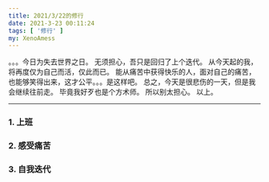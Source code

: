 ```yaml
---
title: 2021/3/22的修行
date: 2021-3-23 00:11:24
tags: [ '修行' ]
my: XenoAmess
---
```


。。。今日为失去世界之日。
无须担心，吾只是回归了上个迭代。
从今天起的我，将再度仅为自己而活，仅此而已。
能从痛苦中获得快乐的人，面对自己的痛苦，也能够笑得出来，这才公平。。。是这样吧。
总之，今天是很悲伤的一天，但是我会继续往前走。
毕竟我好歹也是个方术师。
所以别太担心。
以上。

---

### 1. 上班

### 2. 感受痛苦

### 3. 自我迭代
